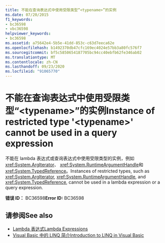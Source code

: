 ```yaml
---
title: 不能在查询表达式中使用受限类型“<typename>”的实例
ms.date: 07/20/2015
f1_keywords:
- bc36598
- vbc36598
helpviewer_keywords:
- bc36598
ms.assetid: a75642e4-5b5e-41dd-853c-c63d7eeca62e
ms.openlocfilehash: b1492370db47cfc169ec4024e57bb3a80fc576f7
ms.sourcegitcommit: bf5c5850654187705bc94cc40ebfb62fe346ab02
ms.translationtype: MT
ms.contentlocale: zh-CN
ms.lasthandoff: 09/23/2020
ms.locfileid: "91065770"
---
```

# <a name="instance-of-restricted-type-typename-cannot-be-used-in-a-query-expression"></a><span data-ttu-id="9cec1-102">不能在查询表达式中使用受限类型“\<typename>”的实例</span><span class="sxs-lookup"><span data-stu-id="9cec1-102">Instance of restricted type '\<typename>' cannot be used in a query expression</span></span>

<span data-ttu-id="9cec1-103">不能在 lambda 表达式或查询表达式中使用受限类型的实例，例如 <xref:System.ArgIterator>、 <xref:System.RuntimeArgumentHandle>和 <xref:System.TypedReference>。</span><span class="sxs-lookup"><span data-stu-id="9cec1-103">Instances of restricted types, such as <xref:System.ArgIterator>, <xref:System.RuntimeArgumentHandle>, and <xref:System.TypedReference>, cannot be used in a lambda expression or a query expression.</span></span>  
  
 <span data-ttu-id="9cec1-104">**错误 ID：** BC36598</span><span class="sxs-lookup"><span data-stu-id="9cec1-104">**Error ID:** BC36598</span></span>  
  
## <a name="see-also"></a><span data-ttu-id="9cec1-105">请参阅</span><span class="sxs-lookup"><span data-stu-id="9cec1-105">See also</span></span>

- [<span data-ttu-id="9cec1-106">Lambda 表达式</span><span class="sxs-lookup"><span data-stu-id="9cec1-106">Lambda Expressions</span></span>](../programming-guide/language-features/procedures/lambda-expressions.md)
- [<span data-ttu-id="9cec1-107">Visual Basic 中的 LINQ 简介</span><span class="sxs-lookup"><span data-stu-id="9cec1-107">Introduction to LINQ in Visual Basic</span></span>](../programming-guide/language-features/linq/introduction-to-linq.md)
